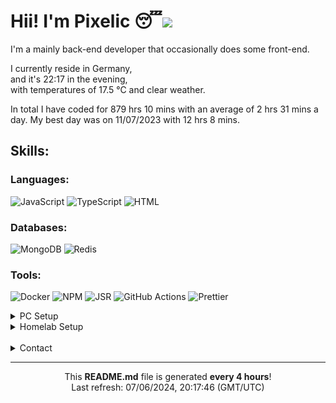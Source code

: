 <h1>Hii! I'm Pixelic 😴<img src="https://hit.yhype.me/github/profile?user_id&#x3D;69585766"></h1>

<p>
I'm a mainly back-end developer that occasionally does some front-end.

I currently reside in Germany,<br />
and it's 22:17 in the evening,<br />
with temperatures of 17.5 °C and clear weather.

In total I have coded for 879 hrs 10 mins with an average of 2 hrs 31 mins a day.
My best day was on 11/07/2023 with 12 hrs 8 mins.
</p>

<h2>Skills:</h2>
<h3>Languages:</h3>
<p>
  <img alt="JavaScript" src="https://img.shields.io/badge/JavaScript-f7df1e?style=flat-square&logo=javascript&logoColor=white">
  <img alt="TypeScript" src="https://img.shields.io/badge/TypeScript-3178c6?style=flat-square&logo=typescript&logoColor=white">
  <img alt="HTML" src="https://img.shields.io/badge/HTML-e34f26?style=flat-square&logo=html5&logoColor=white">
</p>

<h3>Databases:</h3>
<p>
  <img alt="MongoDB" src="https://img.shields.io/badge/MongoDB-00684A?style=flat-square&logo=mongodb&logoColor=white">
  <img alt="Redis" src="https://img.shields.io/badge/Redis-d82c20?style=flat-square&logo=redis&logoColor=white">
</p>

<h3>Tools:</h3>
<p>
  <img alt="Docker" src="https://img.shields.io/badge/Docker-1d63ed?style=flat-square&logo=docker&logoColor=white">
  <img alt="NPM" src="https://img.shields.io/badge/NPM-db3837?style=flat-square&logo=npm&logoColor=white">
  <img alt="JSR" src="https://img.shields.io/badge/JSR-f7df1e?style=flat-square&logo=jsr&logoColor=gray">
  <img alt="GitHub Actions" src="https://img.shields.io/badge/Github_Actions-6e5494?style=flat-square&logo=github-actions&logoColor=white">
  <img alt="Prettier" src="https://img.shields.io/badge/Prettier-f7b93e?style=flat-square&logo=prettier&logoColor=white">
</p>

<details>
<summary>PC Setup</summary>

<h3>Configuration:</h3>

- CPU: AMD Ryzen 9 5950x (16C/32T)
- GPU: NVIDIA RTX 3060 Ti (8GB)
- RAM: 64GB 3600MT/s
- Storage: 1.5TB NVME (0.5TB Gen4 + 1.0TB Gen3)
- Operating System: Windows 11

_Definitely not a configuration that I would recommend to normal users._

</details>

<details>
<summary>Homelab Setup</summary>

<h3>Configuration:</h3>

- CPU: AMD Ryzen 7 7840HS (8C/16T)
- GPU: Integrated Radeon 780M
- RAM: 32GB 3600MT/s
- Storage: 6.0TB (2.0TB NVME Gen3 + 4.0TB HDD)
- Operating System: Proxmox (Debian)

<h3>Metrics:</h3>
<p>
  <img alt="Uptime" src="https://img.shields.io/badge/Uptime-3_months-pink">
  <img alt="Power Usage" src="https://img.shields.io/badge/Power_Usage-22W-green">
  </br></br>
  <img alt="CPU Usage" src="https://img.shields.io/badge/CPU_Usage-2.55%25-orange">
  <img alt="Memory Usage" src="https://img.shields.io/badge/Ram_Usage-18.94GB/31.30GB-blue">
  <img alt="Disk Usage" src="https://img.shields.io/badge/NVME_Disk_Usage-681.39GB/1936.97GB-purple">
</p>
</details>
</br>
<details>
<summary>Contact</summary>
<p>
  Discord: <a href="https://discord.pixelic.dev">discord.pixelic.dev</a><br/>
  E-Mail: <a href="mailto:contact@pixelic.dev">contact@pixelic.dev</a>
</p>
</details>

------------------------------------------------------------------
<p align="center">
This <b>README.md</b> file is generated <b>every 4 hours</b>!</br>
Last refresh: 07/06/2024, 20:17:46 (GMT/UTC)<br />
</p>
